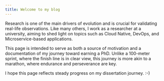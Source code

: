 ```yaml
---
title: Welcome to my blog
---
```

Research is one of the main drivers of evolution and is crucial for validating real-life observations. Like many others, I work as a researcher at a university, aiming to shed light on topics such as Cloud Native, DevOps, and Microservice-based applications.

This page is intended to serve as both a source of motivation and a documentation of my journey toward earning a PhD. Unlike a 100-meter sprint, where the finish line is in clear view, this journey is more akin to a marathon, where endurance and perseverance are key.

I hope this page reflects steady progress on my dissertation journey. :-)
